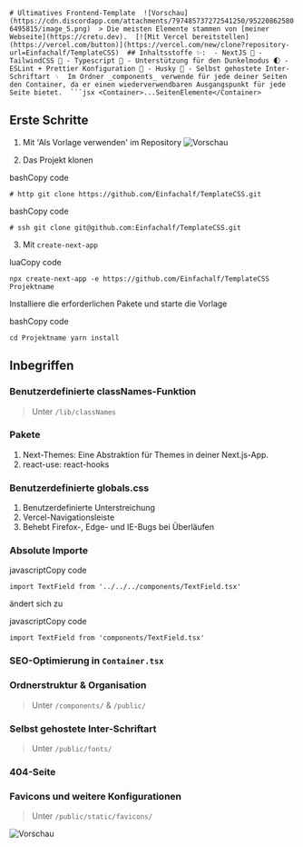
`# Ultimatives Frontend-Template  ![Vorschau](https://cdn.discordapp.com/attachments/797485737272541250/952208625806495815/image_5.png)  > Die meisten Elemente stammen von [meiner Webseite](https://cretu.dev).  [![Mit Vercel bereitstellen](https://vercel.com/button)](https://vercel.com/new/clone?repository-url=Einfachalf/TemplateCSS)  ## Inhaltsstoffe ✨:  - NextJS 🚀 - TailwindCSS 🦄 - Typescript 🦺 - Unterstützung für den Dunkelmodus 🌓 - ESLint + Prettier Konfiguration 📂 - Husky 🐶 - Selbst gehostete Inter-Schriftart ␊  Im Ordner _components_ verwende für jede deiner Seiten den Container, da er einen wiederverwendbaren Ausgangspunkt für jede Seite bietet.  ```jsx <Container>...SeitenElemente</Container>`

Erste Schritte
--------------

1.  Mit 'Als Vorlage verwenden' im Repository ![Vorschau](https://cdn.discordapp.com/attachments/797485737272541250/952208604386189332/Group_11.png)
    
2.  Das Projekt klonen
    

bashCopy code

`# http git clone https://github.com/Einfachalf/TemplateCSS.git`

bashCopy code

`# ssh git clone git@github.com:Einfachalf/TemplateCSS.git`

3.  Mit `create-next-app`

luaCopy code

`npx create-next-app -e https://github.com/Einfachalf/TemplateCSS Projektname`

Installiere die erforderlichen Pakete und starte die Vorlage

bashCopy code

`cd Projektname yarn install`

Inbegriffen
-----------

### Benutzerdefinierte classNames-Funktion

> Unter `/lib/classNames`

### Pakete

1.  Next-Themes: Eine Abstraktion für Themes in deiner Next.js-App.
2.  react-use: react-hooks

### Benutzerdefinierte globals.css

1.  Benutzerdefinierte Unterstreichung
2.  Vercel-Navigationsleiste
3.  Behebt Firefox-, Edge- und IE-Bugs bei Überläufen

### Absolute Importe

javascriptCopy code

`import TextField from '../../../components/TextField.tsx'`

ändert sich zu

javascriptCopy code

`import TextField from 'components/TextField.tsx'`

### SEO-Optimierung in `Container.tsx`

### Ordnerstruktur & Organisation

> Unter `/components/` & `/public/`

### Selbst gehostete Inter-Schriftart

> Unter `/public/fonts/`

### 404-Seite

### Favicons und weitere Konfigurationen

> Unter `/public/static/favicons/`

![Vorschau](https://cdn.discordapp.com/attachments/797485737272541250/952211815046197278/Frame_7.png)



